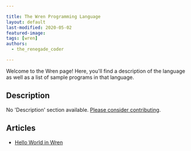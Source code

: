 ```yaml
---

title: The Wren Programming Language
layout: default
last-modified: 2020-05-02
featured-image: 
tags: [wren]
authors:
  - the_renegade_coder

---
```


Welcome to the Wren page! Here, you'll find a description of the language as well as a list of sample programs in that language.

## Description

No 'Description' section available. [Please consider contributing](https://github.com/TheRenegadeCoder/sample-programs-website).

## Articles

- [Hello World in Wren](https://sampleprograms.io/projects/hello-world/wren)